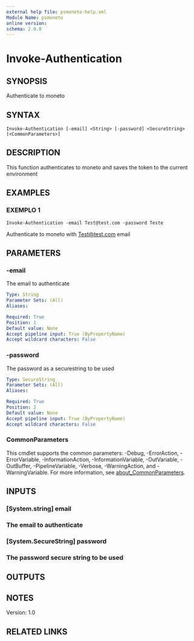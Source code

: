 ```yaml
---
external help file: psmoneto-help.xml
Module Name: psmoneto
online version:
schema: 2.0.0
---
```


# Invoke-Authentication

## SYNOPSIS
Authenticate to moneto

## SYNTAX

```
Invoke-Authentication [-email] <String> [-password] <SecureString> [<CommonParameters>]
```

## DESCRIPTION
This function authenticates to moneto and saves the token to the current environment

## EXAMPLES

### EXEMPLO 1
```
Invoke-Authentication -email Test@test.com -password Teste
```

Authenticate to moneto with Test@test.com email

## PARAMETERS

### -email
The email to authenticate

```yaml
Type: String
Parameter Sets: (All)
Aliases:

Required: True
Position: 1
Default value: None
Accept pipeline input: True (ByPropertyName)
Accept wildcard characters: False
```

### -password
The password  as a securestring to be used

```yaml
Type: SecureString
Parameter Sets: (All)
Aliases:

Required: True
Position: 2
Default value: None
Accept pipeline input: True (ByPropertyName)
Accept wildcard characters: False
```

### CommonParameters
This cmdlet supports the common parameters: -Debug, -ErrorAction, -ErrorVariable, -InformationAction, -InformationVariable, -OutVariable, -OutBuffer, -PipelineVariable, -Verbose, -WarningAction, and -WarningVariable. For more information, see [about_CommonParameters](http://go.microsoft.com/fwlink/?LinkID=113216).

## INPUTS

### [System.string] email
###     The email to authenticate
### [System.SecureString] password
###     The password secure string to be used
## OUTPUTS

## NOTES
Version: 1.0

## RELATED LINKS
